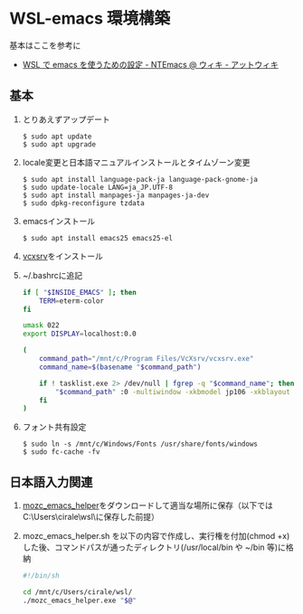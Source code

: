 # WSL-emacs 環境構築
基本はここを参考に
* [WSL で emacs を使うための設定 - NTEmacs @ ウィキ - アットウィキ](https://www49.atwiki.jp/ntemacs/pages/69.html)

## 基本

1. とりあえずアップデート

    ```
    $ sudo apt update
    $ sudo apt upgrade
    ```

2. locale変更と日本語マニュアルインストールとタイムゾーン変更

    ```
    $ sudo apt install language-pack-ja language-pack-gnome-ja
    $ sudo update-locale LANG=ja_JP.UTF-8
    $ sudo apt install manpages-ja manpages-ja-dev
    $ sudo dpkg-reconfigure tzdata
    ```

3. emacsインストール

    ```
    $ sudo apt install emacs25 emacs25-el
    ```

4. [vcxsrv](https://sourceforge.net/projects/vcxsrv/)をインストール

5. ~/.bashrcに追記

    ```bash
    if [ "$INSIDE_EMACS" ]; then
        TERM=eterm-color
    fi

    umask 022
    export DISPLAY=localhost:0.0

    (
        command_path="/mnt/c/Program Files/VcXsrv/vcxsrv.exe"
        command_name=$(basename "$command_path")

        if ! tasklist.exe 2> /dev/null | fgrep -q "$command_name"; then
            "$command_path" :0 -multiwindow -xkbmodel jp106 -xkblayout jp -clipboard -noprimary -wgl > /dev/null 2>&1 &
        fi
    )
    ```

6. フォント共有設定

    ```
    $ sudo ln -s /mnt/c/Windows/Fonts /usr/share/fonts/windows
    $ sudo fc-cache -fv
    ```

## 日本語入力関連
1. [mozc_emacs_helper](https://github.com/smzht/mozc_emacs_helper)をダウンロードして適当な場所に保存（以下ではC:\Users\cirale\wsl\に保存した前提）

2. mozc_emacs_helper.sh を以下の内容で作成し、実行権を付加(chmod +x)した後、コマンドパスが通ったディレクトリ(/usr/local/bin や ~/bin 等)に格納

    ```bash
    #!/bin/sh

    cd /mnt/c/Users/cirale/wsl/
    ./mozc_emacs_helper.exe "$@"
    ```
